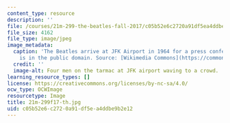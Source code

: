 ```yaml
---
content_type: resource
description: ''
file: /courses/21m-299-the-beatles-fall-2017/c05b52e6c2720a91df5ea4ddbe9b2e12_21m-299f17-th.jpg
file_size: 4162
file_type: image/jpeg
image_metadata:
  caption: 'The Beatles arrive at JFK Airport in 1964 for a press conference. (Image
    is in the public domain. Source: [Wikimedia Commons](https://commons.wikimedia.org/wiki/File:The_Beatles_arrive_at_JFK_Airport.jpg).)'
  credit: ''
  image-alt: Four men on the tarmac at JFK airport waving to a crowd.
learning_resource_types: []
license: https://creativecommons.org/licenses/by-nc-sa/4.0/
ocw_type: OCWImage
resourcetype: Image
title: 21m-299f17-th.jpg
uid: c05b52e6-c272-0a91-df5e-a4ddbe9b2e12
---
```

